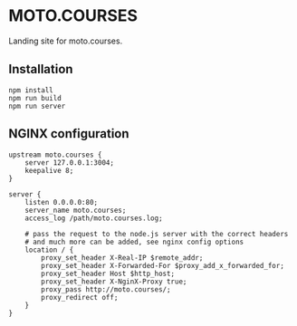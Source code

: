 # MOTO.COURSES

Landing site for moto.courses.

## Installation

    npm install
    npm run build
    npm run server

## NGINX configuration

    upstream moto.courses {
        server 127.0.0.1:3004;
        keepalive 8;
    }

    server {
        listen 0.0.0.0:80;
        server_name moto.courses;
        access_log /path/moto.courses.log;

        # pass the request to the node.js server with the correct headers
        # and much more can be added, see nginx config options
        location / {
            proxy_set_header X-Real-IP $remote_addr;
            proxy_set_header X-Forwarded-For $proxy_add_x_forwarded_for;
            proxy_set_header Host $http_host;
            proxy_set_header X-NginX-Proxy true;
            proxy_pass http://moto.courses/;
            proxy_redirect off;
        }
    }